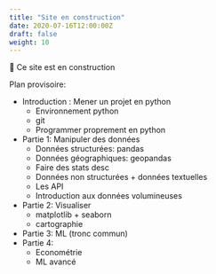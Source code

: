 ```yaml
---
title: "Site en construction"
date: 2020-07-16T12:00:00Z
draft: false
weight: 10
---
```


:construction: Ce site est en construction

Plan provisoire:

* Introduction : Mener un projet en python
    + Environnement python
    + git
    + Programmer proprement en python
* Partie 1: Manipuler des données
    + Données structurées: pandas
    + Données géographiques: geopandas
    + Faire des stats desc
    + Données non structurées + données textuelles
    + Les API
    + Introduction aux données volumineuses
* Partie 2: Visualiser
    + matplotlib + seaborn
    + cartographie
* Partie 3: ML (tronc commun)
* Partie 4:
    + Econométrie
    + ML avancé